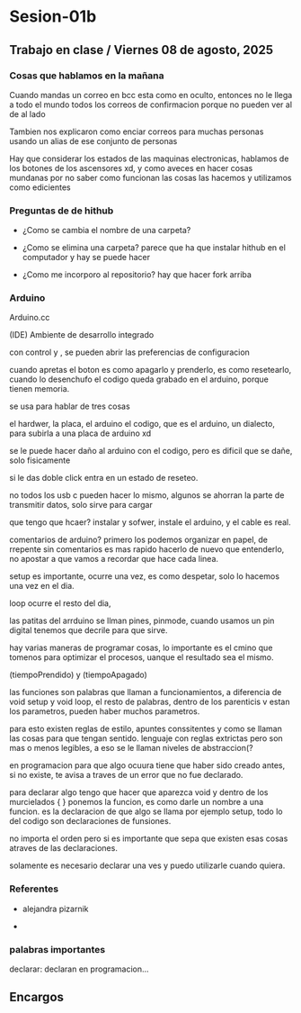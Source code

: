 # Sesion-01b

## Trabajo en clase / Viernes 08 de agosto, 2025

### Cosas que hablamos en la mañana

Cuando mandas un correo en bcc esta como en oculto, entonces no le llega a todo el mundo todos los correos de confirmacion porque no pueden ver al de al lado

Tambien nos explicaron como enciar correos para muchas personas usando un alias de ese conjunto de personas

Hay que considerar los estados de las maquinas electronicas, hablamos de los botones de los ascensores xd, y como aveces en hacer cosas mundanas por no saber como funcionan las cosas las hacemos y utilizamos como edicientes

### Preguntas de de hithub

- ¿Como se cambia el nombre de una carpeta?

- ¿Como se elimina una carpeta? parece que ha que instalar hithub en el computador y hay se puede hacer

- ¿Como me incorporo al repositorio? hay que hacer fork arriba

### Arduino

Arduino.cc

(IDE) Ambiente de desarrollo integrado

con control y , se pueden abrir las preferencias de configuracion

cuando apretas el boton es como apagarlo y prenderlo, es como resetearlo, cuando lo desenchufo el codigo queda grabado en el arduino, porque tienen memoria.

se usa para hablar de tres cosas

el hardwer, la placa, el arduino
el codigo, que es el arduino, un dialecto, para subirla a una placa de arduino xd

se le puede hacer daño al arduino con el codigo, pero es dificil que se dañe, solo fisicamente

si le das doble click entra en un estado de reseteo.

no todos los usb c pueden hacer lo mismo, algunos se ahorran la parte de transmitir datos, solo sirve para cargar

que tengo que hcaer? instalar y sofwer, instale el arduino, y el cable es real.

comentarios de arduino? primero los podemos organizar en papel, de rrepente sin comentarios es mas rapido hacerlo de nuevo que entenderlo, no apostar a que vamos a recordar que hace cada linea.

setup es importante, ocurre una vez, es como despetar, solo lo hacemos una vez en el dia.

loop  ocurre el resto del dia,

las patitas del arrduino se llman pines, pinmode, cuando usamos un pin digital tenemos que decrile para que sirve.

hay varias maneras de programar cosas, lo importante es el cmino que tomenos para optimizar el procesos, uanque el resultado sea el mismo.

(tiempoPrendido) y (tiempoApagado)

las funciones son palabras que llaman a funcionamientos, a diferencia de void setup y void loop, el resto de palabras, dentro de los parenticis v estan los parametros, pueden haber muchos parametros.

para esto existen reglas de estilo, apuntes conssitentes y como se llaman las cosas para que tengan sentido. lenguaje con reglas extrictas pero son mas o menos legibles, a eso se le llaman niveles de abstraccion(?

en programacion para que algo ocuura tiene que haber sido creado antes, si no existe, te avisa a traves de un error que no fue declarado.

para declarar algo tengo que hacer que aparezca void y dentro de los murcielados { } ponemos la funcion, es como darle un nombre a una funcion. es la declaracion de que algo se llama por ejemplo setup, todo lo del codigo son declaraciones de funsiones.

no importa el orden pero si es importante que sepa que existen esas cosas atraves de las declaraciones.

solamente es necesario declarar una ves y puedo utilizarle cuando quiera.

### Referentes

- alejandra pizarnik

- 

### palabras importantes

declarar: declaran en programacion...





## Encargos
